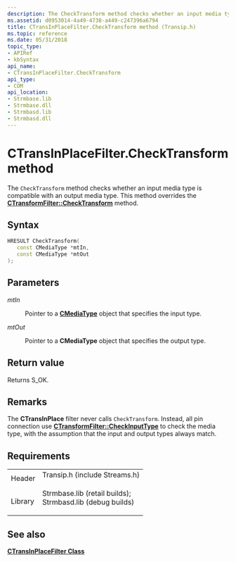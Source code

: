 ```yaml
---
description: The CheckTransform method checks whether an input media type is compatible with an output media type. This method overrides the CTransformFilter::CheckTransform method.
ms.assetid: d0953014-4a49-4738-a449-c247396a6794
title: CTransInPlaceFilter.CheckTransform method (Transip.h)
ms.topic: reference
ms.date: 05/31/2018
topic_type: 
- APIRef
- kbSyntax
api_name: 
- CTransInPlaceFilter.CheckTransform
api_type: 
- COM
api_location: 
- Strmbase.lib
- Strmbase.dll
- Strmbasd.lib
- Strmbasd.dll
---
```


# CTransInPlaceFilter.CheckTransform method

The `CheckTransform` method checks whether an input media type is compatible with an output media type. This method overrides the [**CTransformFilter::CheckTransform**](ctransformfilter-checktransform.md) method.

## Syntax


```C++
HRESULT CheckTransform(
   const CMediaType *mtIn,
   const CMediaType *mtOut
);
```



## Parameters

<dl> <dt>

*mtIn* 
</dt> <dd>

Pointer to a [**CMediaType**](cmediatype.md) object that specifies the input type.

</dd> <dt>

*mtOut* 
</dt> <dd>

Pointer to a **CMediaType** object that specifies the output type.

</dd> </dl>

## Return value

Returns S\_OK.

## Remarks

The **CTransInPlace** filter never calls `CheckTransform`. Instead, all pin connection use [**CTransformFilter::CheckInputType**](ctransformfilter-checkinputtype.md) to check the media type, with the assumption that the input and output types always match.

## Requirements



|                    |                                                                                                                                                                                            |
|--------------------|--------------------------------------------------------------------------------------------------------------------------------------------------------------------------------------------|
| Header<br/>  | <dl> <dt>Transip.h (include Streams.h)</dt> </dl>                                                                                   |
| Library<br/> | <dl> <dt>Strmbase.lib (retail builds); </dt> <dt>Strmbasd.lib (debug builds)</dt> </dl> |



## See also

<dl> <dt>

[**CTransInPlaceFilter Class**](ctransinplacefilter.md)
</dt> </dl>

 

 




